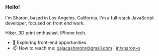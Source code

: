 ### Hello!

I'm Sharon, based in Los Angeles, California. I'm a full-stack JavaScript developer, focused on front end work. 

Hiker. 3D print enthusiast. IPhone tech.
- 🌱 Exploring front-end opportunities.
- 📫 How to reach me: <oajacasharonr@gmail.com> | [in/sharon-o](https://www.linkedin.com/in/sharon-o/)
